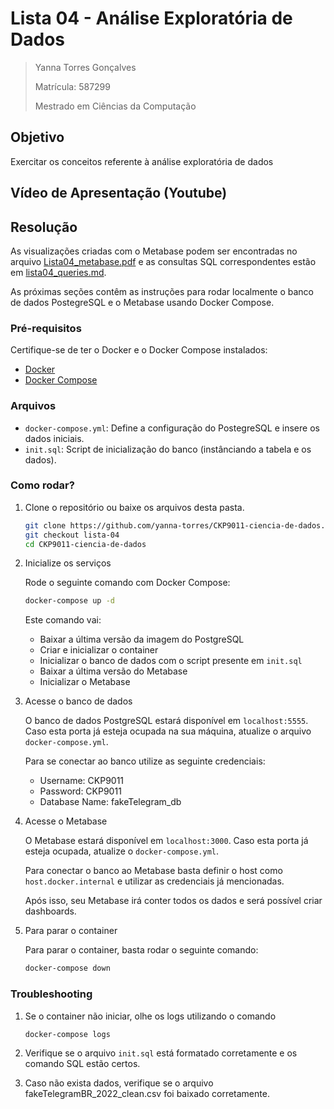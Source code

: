 # Lista 04 - Análise Exploratória de Dados

>Yanna Torres Gonçalves
>
>Matrícula: 587299
>
>Mestrado em Ciências da Computação

## Objetivo
Exercitar os conceitos referente à análise exploratória de dados

## Vídeo de Apresentação (Youtube)


## Resolução

As visualizações criadas com o Metabase podem ser encontradas no arquivo [Lista04_metabase.pdf](Lista04_metabase.pdf) e as consultas SQL correspondentes estão em [lista04_queries.md](lista04_queries.md).

As próximas seções contêm as instruções para rodar localmente o banco de dados PostegreSQL e o Metabase usando Docker Compose.

### Pré-requisitos

Certifique-se de ter o Docker e o Docker Compose instalados:

- [Docker](https://www.docker.com/get-started)
- [Docker Compose](https://docs.docker.com/compose/install/)

### Arquivos

- `docker-compose.yml`: Define a configuração do PostegreSQL e insere os dados iniciais.
- `init.sql`: Script de inicialização do banco (instânciando a tabela e os dados).

### Como rodar?

1. Clone o repositório ou baixe os arquivos desta pasta.

    ```bash
    git clone https://github.com/yanna-torres/CKP9011-ciencia-de-dados.git
    git checkout lista-04
    cd CKP9011-ciencia-de-dados
    ```

2. Inicialize os serviços

    Rode o seguinte comando com Docker Compose:

    ```bash
    docker-compose up -d
    ```

    Este comando vai:
    - Baixar a última versão da imagem do PostgreSQL
    - Criar e inicializar o container
    - Inicializar o banco de dados com o script presente em `init.sql`
    - Baixar a última versão do Metabase
    - Inicializar o Metabase

3. Acesse o banco de dados

    O banco de dados PostgreSQL estará disponível em `localhost:5555`. Caso esta porta já esteja ocupada na sua máquina, atualize o arquivo `docker-compose.yml`.

    Para se conectar ao banco utilize as seguinte credenciais:
    - Username: CKP9011
    - Password: CKP9011
    - Database Name: fakeTelegram_db
  
4. Acesse o Metabase

    O Metabase estará disponível em `localhost:3000`. Caso esta porta já esteja ocupada, atualize o `docker-compose.yml`.

    Para conectar o banco ao Metabase basta definir o host como `host.docker.internal` e utilizar as credenciais já mencionadas.

    Após isso, seu Metabase irá conter todos os dados e será possível criar dashboards.

5. Para parar o container

    Para parar o container, basta rodar o seguinte comando:
    
    ```bash
    docker-compose down
    ```

### Troubleshooting

1. Se o container não iniciar, olhe os logs utilizando o comando

    ```bash
    docker-compose logs
    ```

2. Verifique se o arquivo `init.sql` está formatado corretamente e os comando SQL estão certos.

3. Caso não exista dados, verifique se o arquivo fakeTelegramBR_2022_clean.csv foi baixado corretamente.
